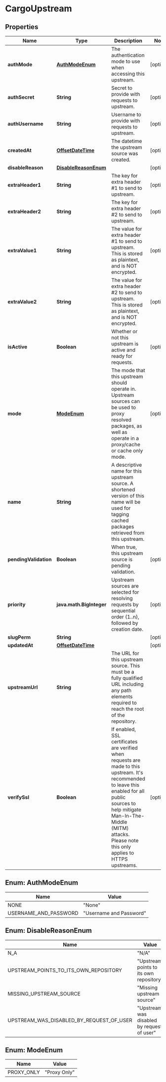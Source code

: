 
# CargoUpstream

## Properties
Name | Type | Description | Notes
------------ | ------------- | ------------- | -------------
**authMode** | [**AuthModeEnum**](#AuthModeEnum) | The authentication mode to use when accessing this upstream.  |  [optional]
**authSecret** | **String** | Secret to provide with requests to upstream. |  [optional]
**authUsername** | **String** | Username to provide with requests to upstream. |  [optional]
**createdAt** | [**OffsetDateTime**](OffsetDateTime.md) | The datetime the upstream source was created. |  [optional]
**disableReason** | [**DisableReasonEnum**](#DisableReasonEnum) |  |  [optional]
**extraHeader1** | **String** | The key for extra header #1 to send to upstream. |  [optional]
**extraHeader2** | **String** | The key for extra header #2 to send to upstream. |  [optional]
**extraValue1** | **String** | The value for extra header #1 to send to upstream. This is stored as plaintext, and is NOT encrypted. |  [optional]
**extraValue2** | **String** | The value for extra header #2 to send to upstream. This is stored as plaintext, and is NOT encrypted. |  [optional]
**isActive** | **Boolean** | Whether or not this upstream is active and ready for requests. |  [optional]
**mode** | [**ModeEnum**](#ModeEnum) | The mode that this upstream should operate in. Upstream sources can be used to proxy resolved packages, as well as operate in a proxy/cache or cache only mode. |  [optional]
**name** | **String** | A descriptive name for this upstream source. A shortened version of this name will be used for tagging cached packages retrieved from this upstream. | 
**pendingValidation** | **Boolean** | When true, this upstream source is pending validation. |  [optional]
**priority** | **java.math.BigInteger** | Upstream sources are selected for resolving requests by sequential order (1..n), followed by creation date. |  [optional]
**slugPerm** | **String** |  |  [optional]
**updatedAt** | [**OffsetDateTime**](OffsetDateTime.md) |  |  [optional]
**upstreamUrl** | **String** | The URL for this upstream source. This must be a fully qualified URL including any path elements required to reach the root of the repository.  | 
**verifySsl** | **Boolean** | If enabled, SSL certificates are verified when requests are made to this upstream. It&#39;s recommended to leave this enabled for all public sources to help mitigate Man-In-The-Middle (MITM) attacks. Please note this only applies to HTTPS upstreams. |  [optional]


<a name="AuthModeEnum"></a>
## Enum: AuthModeEnum
Name | Value
---- | -----
NONE | &quot;None&quot;
USERNAME_AND_PASSWORD | &quot;Username and Password&quot;


<a name="DisableReasonEnum"></a>
## Enum: DisableReasonEnum
Name | Value
---- | -----
N_A | &quot;N/A&quot;
UPSTREAM_POINTS_TO_ITS_OWN_REPOSITORY | &quot;Upstream points to its own repository&quot;
MISSING_UPSTREAM_SOURCE | &quot;Missing upstream source&quot;
UPSTREAM_WAS_DISABLED_BY_REQUEST_OF_USER | &quot;Upstream was disabled by request of user&quot;


<a name="ModeEnum"></a>
## Enum: ModeEnum
Name | Value
---- | -----
PROXY_ONLY | &quot;Proxy Only&quot;




